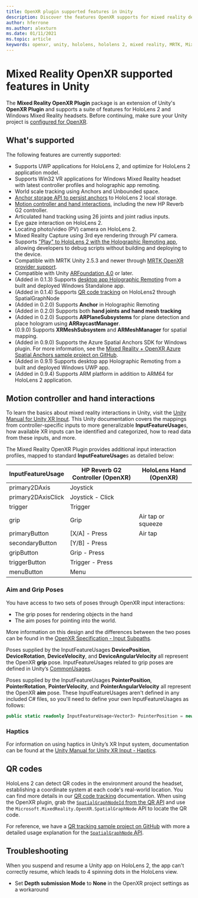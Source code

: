 ```yaml
---
title: OpenXR plugin supported features in Unity
description: Discover the features OpenXR supports for mixed reality development in Unity.
author: hferrone
ms.author: alexturn
ms.date: 01/11/2021
ms.topic: article
keywords: openxr, unity, hololens, hololens 2, mixed reality, MRTK, Mixed Reality Toolkit, augmented reality, virtual reality, mixed reality headsets, learn, tutorial, getting started
---
```


# Mixed Reality OpenXR supported features in Unity

The **Mixed Reality OpenXR Plugin** package is an extension of Unity's **OpenXR Plugin** and supports a suite of features for HoloLens 2 and Windows Mixed Reality headsets. Before continuing, make sure your Unity project is [configured for OpenXR](openxr-getting-started.md).

## What's supported

The following features are currently supported:

* Supports UWP applications for HoloLens 2, and optimize for HoloLens 2 application model.
* Supports Win32 VR applications for Windows Mixed Reality headset with latest controller profiles and holographic app remoting.
* World scale tracking using Anchors and Unbounded space.
* [Anchor storage API to persist anchors](spatial-anchors-in-unity.md) to HoloLens 2 local storage.
* [Motion controller and hand interactions](#motion-controller-and-hand-interactions), including the new HP Reverb G2 controller.
* Articulated hand tracking using 26 joints and joint radius inputs.
* Eye gaze interaction on HoloLens 2.
* Locating photo/video (PV) camera on HoloLens 2.
* Mixed Reality Capture using 3rd eye rendering through PV camera.
* Supports ["Play" to HoloLens 2 with the Holographic Remoting app](#holographic-remoting-in-unity-editor-play-mode), allowing developers to debug scripts without building and deploying to the device.
* Compatible with MRTK Unity 2.5.3 and newer through [MRTK OpenXR provider support](openxr-getting-started.md#using-mrtk-with-openxr-support).
* Compatible with Unity [ARFoundation 4.0](https://docs.unity3d.com/Packages/com.unity.xr.arfoundation@4.1/manual/index.html) or later.
* (Added in 0.1.3) Supports [desktop app Holographic Remoting](holographic-remoting-desktop.md) from a built and deployed Windows Standalone app.
* (Added in 0.1.4) Supports [QR code tracking](#qr-codes) on HoloLens2 through SpatialGraphNode
* (Added in 0.2.0) Supports **Anchor** in Holographic Remoting
* (Added in 0.2.0) Supports both **hand joints and hand mesh tracking**
* (Added in 0.2.0) Supports **ARPlaneSubsystems** for plane detection and place hologram using **ARRaycastManager**.
* (0.9.0) Supports **XRMeshSubsystem** and **ARMeshManager** for spatial mapping.
* (Added in 0.9.0) Supports the Azure Spatial Anchors SDK for Windows plugin. For more information, see the [Mixed Reality + OpenXR Azure Spatial Anchors sample project on GitHub](https://github.com/microsoft/OpenXR-Unity-MixedReality-Samples/tree/main/AzureSpatialAnchorsSample).
* (Added in 0.9.1) Supports desktop app Holographic Remoting from a built and deployed Windows UWP app.
* (Added in 0.9.4) Supports ARM platform in addition to ARM64 for HoloLens 2 application.

## Motion controller and hand interactions

To learn the basics about mixed reality interactions in Unity, visit the [Unity Manual for Unity XR Input](https://docs.unity3d.com/2020.2/Documentation/Manual/xr_input.html). This Unity documentation covers the mappings from controller-specific inputs to more generalizable **InputFeatureUsage**s, how available XR inputs can be identified and categorized, how to read data from these inputs, and more.

The Mixed Reality OpenXR Plugin provides additional input interaction profiles, mapped to standard **InputFeatureUsage**s as detailed below:

| InputFeatureUsage | HP Reverb G2 Controller (OpenXR) | HoloLens Hand (OpenXR) |
| ---- | ---- | ---- |
| primary2DAxis | Joystick | |
| primary2DAxisClick | Joystick - Click | |
| trigger | Trigger  | |
| grip | Grip | Air tap or squeeze |
| primaryButton | [X/A] - Press | Air tap |
| secondaryButton | [Y/B] - Press | |
| gripButton | Grip - Press | |
| triggerButton | Trigger - Press | |
| menuButton | Menu | |

### Aim and Grip Poses

You have access to two sets of poses through OpenXR input interactions:

* The grip poses for rendering objects in the hand
* The aim poses for pointing into the world.

More information on this design and the differences between the two poses can be found in the [OpenXR Specification - Input Subpaths](https://www.khronos.org/registry/OpenXR/specs/1.0/html/xrspec.html#semantic-path-input).

Poses supplied by the InputFeatureUsages **DevicePosition**, **DeviceRotation**, **DeviceVelocity**, and **DeviceAngularVelocity** all represent the OpenXR **grip** pose. InputFeatureUsages related to grip poses are defined in Unity’s [CommonUsages](https://docs.unity3d.com/2020.2/Documentation/ScriptReference/XR.CommonUsages.html).

Poses supplied by the InputFeatureUsages **PointerPosition**, **PointerRotation**, **PointerVelocity**, and **PointerAngularVelocity** all represent the OpenXR **aim** pose. These InputFeatureUsages aren't defined in any included C# files, so you'll need to define your own InputFeatureUsages as follows:

``` cs
public static readonly InputFeatureUsage<Vector3> PointerPosition = new InputFeatureUsage<Vector3>("PointerPosition");
```

### Haptics

For information on using haptics in Unity’s XR Input system, documentation can be found at the [Unity Manual for Unity XR Input - Haptics](https://docs.unity3d.com/2020.2/Documentation/Manual/xr_input.html#Haptics).

## QR codes

HoloLens 2 can detect QR codes in the environment around the headset, establishing a coordinate system at each code's real-world location. You can find more details in our [QR code tracking](../platform-capabilities-and-apis/qr-code-tracking.md) documentation.  When using the OpenXR plugin, grab the [`SpatialGraphNodeId` from the QR API](../platform-capabilities-and-apis/qr-code-tracking.md#qr-api-reference) and use the `Microsoft.MixedReality.OpenXR.SpatialGraphNode` API to locate the QR code.

For reference, we have a [QR tracking sample project on GitHub](https://github.com/yl-msft/QRTracking) with more a detailed usage explanation for the [`SpatialGraphNode` API](https://github.com/yl-msft/QRTracking/blob/main/SampleQRCodes/Assets/Scripts/SpatialGraphNodeTracker.cs).

## Troubleshooting

When you suspend and resume a Unity app on HoloLens 2, the app can't correctly resume, which leads to 4 spinning dots in the HoloLens view.

* Set **Depth submission Mode** to **None** in the OpenXR project settings as a workaround

